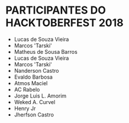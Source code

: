 # PARTICIPANTES DO HACKTOBERFEST 2018
- Lucas de Souza Vieira
- Marcos 'Tarski'
- Matheus de Sousa Barros
- Lucas de Souza Vieira
- Marcos 'Tarski'
- Nanderson Castro
- Evaldo Barbosa
- Atmos Maciel
- AC Rabelo
- Jorge Luis L. Amorim
- Weked A. Curvel
- Henry Jr
- Jherfson Castro
